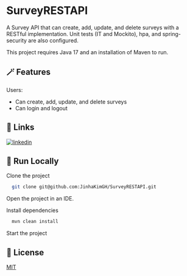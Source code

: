 # SurveyRESTAPI

A Survey API that can create, add, update, and delete surveys with a RESTful implementation. Unit tests (IT and Mockito), hpa, and spring-security are also configured.

This project requires Java 17 and an installation of Maven to run.

## 🪄 Features

Users:
- Can create, add, update, and delete surveys
- Can login and logout

## 🔗 Links

[![linkedin](https://img.shields.io/badge/linkedin-0A66C2?style=for-the-badge&logo=linkedin&logoColor=white)](https://www.linkedin.com/in/jinha-kim/)

## 🚀 Run Locally

Clone the project

```bash
  git clone git@github.com:JinhaKimGH/SurveyRESTAPI.git
```

Open the project in an IDE.

Install dependencies

```bash
  mvn clean install
```

Start the project

## 📝 License

[MIT](https://choosealicense.com/licenses/mit/)
